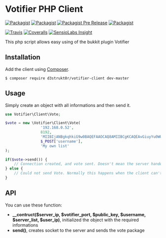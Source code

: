 Votifier PHP Client
=================
[![Packagist](https://img.shields.io/packagist/v/d3strukt0r/votifier-client.svg)]()
[![Packagist](https://img.shields.io/packagist/dt/d3strukt0r/votifier-client.svg)]()
[![Packagist Pre Release](https://img.shields.io/packagist/vpre/d3strukt0r/votifier-client.svg)]()
[![Packagist](https://img.shields.io/packagist/l/d3strukt0r/votifier-client.svg)]()

[![Travis](https://img.shields.io/travis/D3strukt0r/Votifier-PHP-Client.svg)]()
[![Coveralls](https://img.shields.io/coveralls/jekyll/jekyll.svg)]()
[![SensioLabs Insight](https://img.shields.io/sensiolabs/i/45afb680-d4e6-4e66-93ea-bcfa79eb8a87.svg)]()

This php script allows easy using of the bukkit plugin Votifier

## Installation

Add the client using [Composer](http://getcomposer.org/).
```
$ composer require d3strukt0r/votifier-client dev-master
```

## Usage

Simply create an object with all informations and then send it.
```php
use Votifier\Client\Vote;

$vote = new \Votifier\Client\Vote(
                '192.168.0.52',
                8192,
                'MIIBIjANBgkqhkiG9w0BAQEFAAOCAQ8AMIIBCgKCAQEAvGiuyYu0WU2Jp5pEsZb32b5JnBzFQDh8ihzdoK0gQCQLFZ7SRE9kCq5jOmpUdnXX9Zvdx0S3a8/iVI2N2cldERtD55Um90OTlzhXBrW4gCl0MlBZLkOW4pzXPOJ8a3UwGwSzBtlwwb+0dl4Vmy8xon3YbZeHC3mUKjbxo/x3RPys4S1psxKXldU4jRFx55ifBnhc8zyfykCt3CXUAPMTAK+nNdIXJQ6ZOQFJPQ1tP6mUHb/8AAI+IoMMKsXPTAU1+ZP6wvxy3dQcBHU0vw44NwckcY7AKSsuxqBIcbLaadbjNZfS1Ts1OWmk5bN0RKj/sC2LHmcIVzHXMwVBH5ynbwIDAQAB',
                $_POST['username'],
                'My own list'
);

if($vote->send()) {
    // Connection created, and vote sent. Doesn't mean the server handeled it correctly, but the client did.
} else {
    // Could not send Vote. Normally this happens when the client can't create a connection.
}
```

## API

You can use these function:
  * **__contruct($server_ip, $votifier_port, $public_key, $username, $server_list, $user_ip)**, initialized the object with the required informations
  * **send()**, creates socket to the server and sends the vote package
